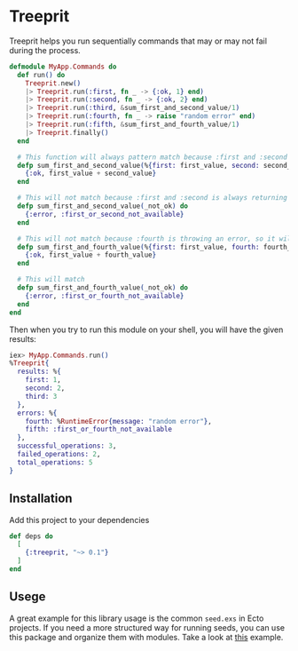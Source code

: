 # Treeprit

Treeprit helps you run sequentially commands that may or may not fail during the process.

```Elixir
defmodule MyApp.Commands do
  def run() do
    Treeprit.new()
    |> Treeprit.run(:first, fn _ -> {:ok, 1} end)
    |> Treeprit.run(:second, fn _ -> {:ok, 2} end)
    |> Treeprit.run(:third, &sum_first_and_second_value/1)
    |> Treeprit.run(:fourth, fn _ -> raise "random error" end)
    |> Treeprit.run(:fifth, &sum_first_and_fourth_value/1)
    |> Treeprit.finally()
  end

  # This function will always pattern match because :first and :second runners has these return values
  defp sum_first_and_second_value(%{first: first_value, second: second_value}) do
    {:ok, first_value + second_value}
  end

  # This will not match because :first and :second is always returning {:ok, value}
  defp sum_first_and_second_value(_not_ok) do
    {:error, :first_or_second_not_available}
  end

  # This will not match because :fourth is throwing an error, so it will never pattern match with fourth atom inside the map
  defp sum_first_and_fourth_value(%{first: first_value, fourth: fourth_value}) do
    {:ok, first_value + fourth_value}
  end

  # This will match
  defp sum_first_and_fourth_value(_not_ok) do
    {:error, :first_or_fourth_not_available}
  end
end
```

Then when you try to run this module on your shell, you will have the given results:

```Elixir
iex> MyApp.Commands.run()
%Treeprit{
  results: %{
    first: 1,
    second: 2,
    third: 3
  },
  errors: %{
    fourth: %RuntimeError{message: "random error"},
    fifth: :first_or_fourth_not_available
  },
  successful_operations: 3,
  failed_operations: 2,
  total_operations: 5
}
```

## Installation

Add this project to your dependencies

```Elixir
def deps do
  [
    {:treeprit, "~> 0.1"}
  ]
end
```

## Usege

A great example for this library usage is the common `seed.exs` in Ecto projects. If you need a more structured way for running seeds, you can use this package and organize them with modules. Take a look at [this](priv/repo) example.


